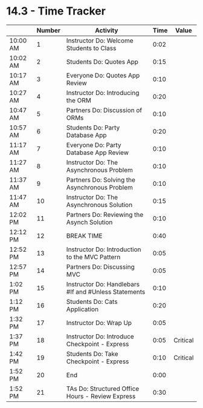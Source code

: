 # 14.3 - Time Tracker

|          | Number | Activity                                             | Time | Value    |
| -------- | ------ | ---------------------------------------------------- | ---- | -------- |
| 10:00 AM | 1      | Instructor Do: Welcome Students to Class             | 0:02 |          |
| 10:02 AM | 2      | Students Do: Quotes App                              | 0:15 |          |
| 10:17 AM | 3      | Everyone Do: Quotes App Review                       | 0:10 |          |
| 10:27 AM | 4      | Instructor Do: Introducing the ORM                   | 0:20 |          |
| 10:47 AM | 5      | Partners Do: Discussion of ORMs                      | 0:10 |          |
| 10:57 AM | 6      | Students Do: Party Database App                      | 0:20 |          |
| 11:17 AM | 7      | Everyone Do: Party Database App Review               | 0:10 |          |
| 11:27 AM | 8      | Instructor Do: The Asynchronous Problem              | 0:10 |          |
| 11:37 AM | 9      | Partners Do: Solving the Asynchronous Problem        | 0:10 |          |
| 11:47 AM | 10     | Instructor Do: The Asynchronous Solution             | 0:15 |          |
| 12:02 PM | 11     | Partners Do: Reviewing the Asynch Solution           | 0:10 |          |
| 12:12 PM | 12     | BREAK TIME                                           | 0:40 |          |
| 12:52 PM | 13     | Instructor Do: Introduction to the MVC Pattern       | 0:05 |          |
| 12:57 PM | 14     | Partners Do: Discussing MVC                          | 0:05 |          |
| 1:02 PM  | 15     | Instructor Do: Handlebars #If and #Unless Statements | 0:10 |          |
| 1:12 PM  | 16     | Students Do: Cats Application                        | 0:20 |          |
| 1:32 PM  | 17     | Instructor Do: Wrap Up                               | 0:05 |          |
| 1:37 PM  | 18     | Instructor Do: Introduce Checkpoint - Express        | 0:05 | Critical |
| 1:42 PM  | 19     | Students Do: Take Checkpoint - Express               | 0:10 | Critical |
| 1:52 PM  | 20     | End                                                  | 0:00 |          |
| 1:52 PM  | 21     | TAs Do: Structured Office Hours - Review Express     | 0:30 |          |

